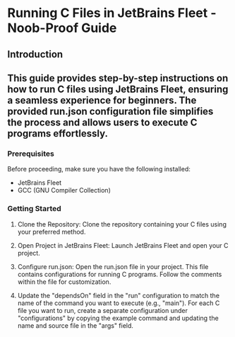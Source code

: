 # Running C Files in JetBrains Fleet - Noob-Proof Guide
## Introduction
## This guide provides step-by-step instructions on how to run C files using JetBrains Fleet, ensuring a seamless experience for beginners. The provided run.json configuration file simplifies the process and allows users to execute C programs effortlessly.

### Prerequisites
Before proceeding, make sure you have the following installed:

- JetBrains Fleet
- GCC (GNU Compiler Collection)

### Getting Started
1. Clone the Repository:
Clone the repository containing your C files using your preferred method.

2. Open Project in JetBrains Fleet:
Launch JetBrains Fleet and open your C project.

3. Configure run.json:
Open the run.json file in your project. This file contains configurations for running C programs. Follow the comments within the file for customization.

4. Update the "dependsOn" field in the "run" configuration to match the name of the command you want to execute (e.g., "main").
For each C file you want to run, create a separate configuration under "configurations" by copying the example command and updating the name and source file in the "args" field.
